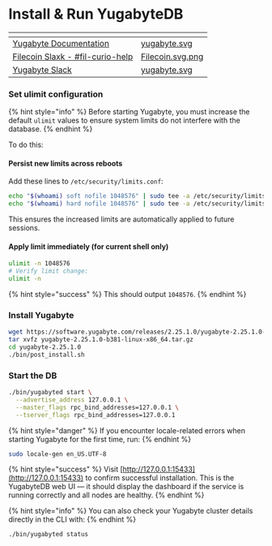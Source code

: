 # Install & Run YugabyteDB

<table data-view="cards"><thead><tr><th></th><th data-hidden data-card-cover data-type="files"></th></tr></thead><tbody><tr><td><a href="https://docs.yugabyte.com/preview/tutorials/quick-start/linux/">Yugabyte Documentation</a></td><td><a href="../../.gitbook/assets/yugabyte.svg">yugabyte.svg</a></td></tr><tr><td><a href="https://filecoinproject.slack.com/archives/C06LF5YP8S3">Filecoin Slaxk - #fil-curio-help</a></td><td><a href="../../.gitbook/assets/Filecoin.svg.png">Filecoin.svg.png</a></td></tr><tr><td><a href="https://inviter.co/yugabytedb">Yugabyte Slack</a></td><td><a href="../../.gitbook/assets/yugabyte.svg">yugabyte.svg</a></td></tr></tbody></table>

### Set ulimit configuration

{% hint style="info" %}
&#x20;Before starting Yugabyte, you must increase the default `ulimit` values to ensure system limits do not interfere with the database.
{% endhint %}

To do this:

#### **Persist new limits across reboots**

Add these lines to `/etc/security/limits.conf`:

```sh
echo "$(whoami) soft nofile 1048576" | sudo tee -a /etc/security/limits.conf
echo "$(whoami) hard nofile 1048576" | sudo tee -a /etc/security/limits.conf
```

This ensures the increased limits are automatically applied to future sessions.

#### **Apply limit immediately (for current shell only)**

```sh
ulimit -n 1048576
# Verify limit change:
ulimit -n
```

{% hint style="success" %}
This should output `1048576`.
{% endhint %}

### Install Yugabyte

```sh
wget https://software.yugabyte.com/releases/2.25.1.0/yugabyte-2.25.1.0-b381-linux-x86_64.tar.gz
tar xvfz yugabyte-2.25.1.0-b381-linux-x86_64.tar.gz
cd yugabyte-2.25.1.0
./bin/post_install.sh
```

### Start the DB

```sh
./bin/yugabyted start \
  --advertise_address 127.0.0.1 \
  --master_flags rpc_bind_addresses=127.0.0.1 \
  --tserver_flags rpc_bind_addresses=127.0.0.1
```

{% hint style="danger" %}
&#x20;If you encounter locale-related errors when starting Yugabyte for the first time, run:
{% endhint %}

```sh
sudo locale-gen en_US.UTF-8
```

{% hint style="success" %}
Visit [http://127.0.0.1:15433](http://127.0.0.1:15433) to confirm successful installation. This is the YugabyteDB web UI — it should display the dashboard if the service is running correctly and all nodes are healthy.&#x20;
{% endhint %}

{% hint style="info" %}
You can also check your Yugabyte cluster details directly in the CLI with:
{% endhint %}

```sh
./bin/yugabyted status
```
